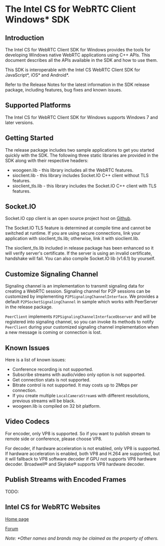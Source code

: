 The Intel CS for WebRTC Client Windows\* SDK
==================================
Introduction
------------
The Intel CS for WebRTC Client SDK for Windows provides the tools for developing Windows native WebRTC applications using C++ APIs. This document describes all the APIs available in the SDK and how to use them.

This SDK is interoperable with the Intel CS WebRTC Client SDK for JavaScript\*, iOS\* and Android\*.

Refer to the Release Notes for the latest information in the SDK release package, including features, bug fixes and known issues.

Supported Platforms
-------------------
The Intel CS for WebRTC Client SDK for Windows supports Windows 7 and later versions.

Getting Started
---------------
The release package includes two sample applications to get you started quickly with the SDK. The following three static libraries are provided in the SDK along with their respective headers:

- woogeen.lib - this library includes all the WebRTC features.
- sioclient.lib - this library includes Socket.IO C++ client without TLS features.
- sioclient_tls.lib - this library includes the Socket.IO C++ client with TLS features.

Socket.IO
---------
Socket.IO cpp client is an open source project host on [Github](https://github.com/socketio/socket.io-client-cpp).

The Socket.IO TLS feature is determined at compile time and cannot be switched at runtime. If you are using secure connections, link your application with sioclient_tls.lib; otherwise, link it with sioclient.lib.

The sioclient_tls.lib included in release package has been enhanced so it will verify server's certificate. If the server is using an invalid certificate, handshake will fail. You can also compile Socket.IO lib (v1.6.1) by yourself.

Customize Signaling Channel
-----------------------------
Signaling channel is an implementation to transmit signaling data for creating a WebRTC session. Signaling channel for P2P sessions can be customized by implementing `P2PSignalingChannelInterface`. We provides a default `P2PSocketSignalingChannel` in sample which works with PeerServer in the release package.

`PeerClient` implements `P2PSignalingChannelInterfaceObserver` and will be registered into signaling channel, so you can invoke its methods to notify `PeerClient` during your customized signaling channel implementation when a new message is coming or connection is lost.

Known Issues
------------
Here is a list of known issues:

- Conference recording is not supported.
- Subscribe streams with audio/video only option is not supported.
- Get connection stats is not supported.
- Bitrate control is not supported. It may costs up to 2Mbps per connection.
- If you create multiple `LocalCameraStream`s with different resolutions, previous streams will be black.
- woogeen.lib is compiled on 32 bit platform.

Video Codecs
------------
For encoder, only VP8 is supported. So if you want to publish stream to remote side or conference, please choose VP8.

For decoder, if hardware acceleration is not enabled, only VP8 is supported. If hardware acceleration is enabled, both VP8 and H.264 are supported, but it will fallback to VP8 software decoder if GPU not supports VP8 hardware decoder. Broadwell® and Skylake® supports VP8 hardware decoder.

Publish Streams with Encoded Frames
------------
TODO:

Intel CS for WebRTC Websites
----------------------------
[Home page](http://webrtc.intel.com)

[Forum](https://software.intel.com/en-us/forums/intel-collaboration-suite-for-webrtc)


<i>Note: \*Other names and brands may be claimed as the property of others.</i>
